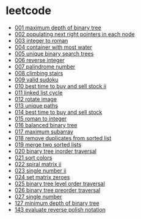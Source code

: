 # leetcode

- [001 maximum depth of binary tree](https://github.com/im-iron-man/leetcode/tree/master/001%20maximum%20depth%20of%20binary%20tree)
- [002 populating next right pointers in each node](https://github.com/im-iron-man/leetcode/tree/master/002%20populating%20next%20right%20pointers%20in%20each%20node)
- [003 integer to roman](https://github.com/im-iron-man/leetcode/tree/master/003%20integer%20to%20roman)
- [004 container with most water](https://github.com/im-iron-man/leetcode/tree/master/004%20container%20with%20most%20water)
- [005 unique binary search trees](https://github.com/im-iron-man/leetcode/tree/master/005%20unique%20binary%20search%20trees)
- [006 reverse integer](https://github.com/im-iron-man/leetcode/tree/master/006%20reverse%20integer)
- [007 palindrome number](https://github.com/im-iron-man/leetcode/tree/master/007%20palindrome%20number)
- [008 climbing stairs](https://github.com/im-iron-man/leetcode/tree/master/008%20climbing%20stairs)
- [009 valid sudoku](https://github.com/im-iron-man/leetcode/tree/master/009%20valid%20sudoku)
- [010 best time to buy and sell stock ii](https://github.com/im-iron-man/leetcode/tree/master/010%20best%20time%20to%20buy%20and%20sell%20stock%20ii)
- [011 linked list cycle](https://github.com/im-iron-man/leetcode/tree/master/011%20linked%20list%20cycle)
- [012 rotate image](https://github.com/im-iron-man/leetcode/tree/master/012%20rotate%20image)
- [013 unique paths](https://github.com/im-iron-man/leetcode/tree/master/013%20unique%20paths)
- [014 best time to buy and sell stock](https://github.com/im-iron-man/leetcode/tree/master/014%20best%20time%20to%20buy%20and%20sell%20stock)
- [015 roman to integer](https://github.com/im-iron-man/leetcode/tree/master/015%20roman%20to%20integer)
- [016 balanced binary tree](https://github.com/im-iron-man/leetcode/tree/master/016%20balanced%20binary%20tree)
- [017 maximum subarray](https://github.com/im-iron-man/leetcode/tree/master/017%20maximum%20subarray)
- [018 remove duplicates from sorted list](https://github.com/im-iron-man/leetcode/tree/master/018%20remove%20duplicates%20from%20sorted%20list)
- [019 merge two sorted lists](https://github.com/im-iron-man/leetcode/tree/master/019%20merge%20two%20sorted%20lists)
- [020 binary tree inorder traversal](https://github.com/im-iron-man/leetcode/tree/master/020%20binary%20tree%20inorder%20traversal)
- [021 sort colors]()
- [022 spiral matrix ii]()
- [023 single number ii]()
- [024 set matrix zeroes]()
- [025 binary tree level order traversal]()
- [026 binary tree preorder traversal]()
- [027 single number]()
- [127 minimum depth of binary tree](https://github.com/im-iron-man/leetcode/tree/master/127%20minimum%20depth%20of%20binary%20tree)
- [143 evaluate reverse polish notation](https://github.com/im-iron-man/leetcode/tree/master/143%20evaluate%20reverse%20polish%20notation)